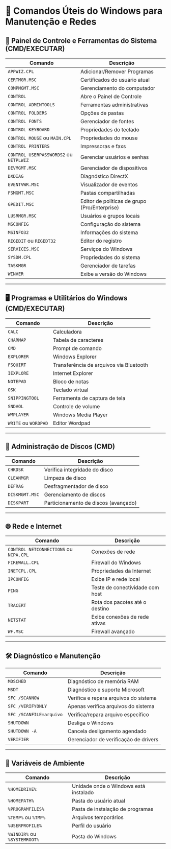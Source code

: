 # 📌 Comandos Úteis do Windows para Manutenção e Redes

## 🔧 Painel de Controle e Ferramentas do Sistema (CMD/EXECUTAR)
| Comando | Descrição |
|---------|-----------|
| `APPWIZ.CPL` | Adicionar/Remover Programas |
| `CERTMGR.MSC` | Certificados do usuário atual |
| `COMPMGMT.MSC` | Gerenciamento do computador |
| `CONTROL` | Abre o Painel de Controle |
| `CONTROL ADMINTOOLS` | Ferramentas administrativas |
| `CONTROL FOLDERS` | Opções de pastas |
| `CONTROL FONTS` | Gerenciador de fontes |
| `CONTROL KEYBOARD` | Propriedades do teclado |
| `CONTROL MOUSE` ou `MAIN.CPL` | Propriedades do mouse |
| `CONTROL PRINTERS` | Impressoras e faxs |
| `CONTROL USERPASSWORDS2` ou `NETPLWIZ` | Gerenciar usuários e senhas |
| `DEVMGMT.MSC` | Gerenciador de dispositivos |
| `DXDIAG` | Diagnóstico DirectX |
| `EVENTVWR.MSC` | Visualizador de eventos |
| `FSMGMT.MSC` | Pastas compartilhadas |
| `GPEDIT.MSC` | Editor de políticas de grupo (Pro/Enterprise) |
| `LUSRMGR.MSC` | Usuários e grupos locais |
| `MSCONFIG` | Configuração do sistema |
| `MSINFO32` | Informações do sistema |
| `REGEDIT` ou `REGEDT32` | Editor do registro |
| `SERVICES.MSC` | Serviços do Windows |
| `SYSDM.CPL` | Propriedades do sistema |
| `TASKMGR` | Gerenciador de tarefas |
| `WINVER` | Exibe a versão do Windows |

---

## 🖥️ Programas e Utilitários do Windows (CMD/EXECUTAR)
| Comando | Descrição |
|---------|-----------|
| `CALC` | Calculadora |
| `CHARMAP` | Tabela de caracteres |
| `CMD` | Prompt de comando |
| `EXPLORER` | Windows Explorer |
| `FSQUIRT` | Transferência de arquivos via Bluetooth |
| `IEXPLORE` | Internet Explorer |
| `NOTEPAD` | Bloco de notas |
| `OSK` | Teclado virtual |
| `SNIPPINGTOOL` | Ferramenta de captura de tela |
| `SNDVOL` | Controle de volume |
| `WMPLAYER` | Windows Media Player |
| `WRITE` ou `WORDPAD` | Editor Wordpad |

---

## 💾 Administração de Discos (CMD)
| Comando | Descrição |
|---------|-----------|
| `CHKDSK` | Verifica integridade do disco |
| `CLEANMGR` | Limpeza de disco |
| `DEFRAG` | Desfragmentador de disco |
| `DISKMGMT.MSC` | Gerenciamento de discos |
| `DISKPART` | Particionamento de discos (avançado) |

---

## 🌐 Rede e Internet
| Comando | Descrição |
|---------|-----------|
| `CONTROL NETCONNECTIONS` ou `NCPA.CPL` | Conexões de rede |
| `FIREWALL.CPL` | Firewall do Windows |
| `INETCPL.CPL` | Propriedades da Internet |
| `IPCONFIG` | Exibe IP e rede local |
| `PING` | Teste de conectividade com host |
| `TRACERT` | Rota dos pacotes até o destino |
| `NETSTAT` | Exibe conexões de rede ativas |
| `WF.MSC` | Firewall avançado |

---

## 🛠️ Diagnóstico e Manutenção
| Comando | Descrição |
|---------|-----------|
| `MDSCHED` | Diagnóstico de memória RAM |
| `MSDT` | Diagnóstico e suporte Microsoft |
| `SFC /SCANNOW` | Verifica e repara arquivos do sistema |
| `SFC /VERIFYONLY` | Apenas verifica arquivos do sistema |
| `SFC /SCANFILE=arquivo` | Verifica/repara arquivo específico |
| `SHUTDOWN` | Desliga o Windows |
| `SHUTDOWN -A` | Cancela desligamento agendado |
| `VERIFIER` | Gerenciador de verificação de drivers |

---

## 📂 Variáveis de Ambiente
| Comando | Descrição |
|---------|-----------|
| `%HOMEDRIVE%` | Unidade onde o Windows está instalado |
| `%HOMEPATH%` | Pasta do usuário atual |
| `%PROGRAMFILES%` | Pasta de instalação de programas |
| `%TEMP%` ou `%TMP%` | Arquivos temporários |
| `%USERPROFILE%` | Perfil do usuário |
| `%WINDIR%` ou `%SYSTEMROOT%` | Pasta do Windows |

